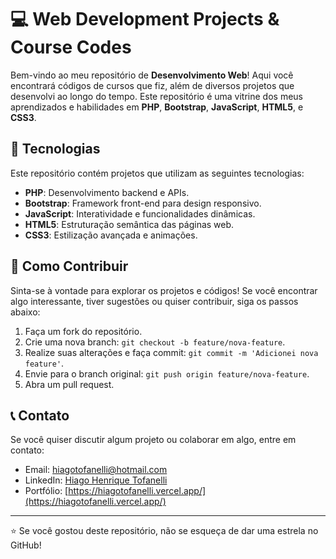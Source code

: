 # 💻 Web Development Projects & Course Codes

Bem-vindo ao meu repositório de **Desenvolvimento Web**! Aqui você encontrará códigos de cursos que fiz, além de diversos projetos que desenvolvi ao longo do tempo. Este repositório é uma vitrine dos meus aprendizados e habilidades em **PHP**, **Bootstrap**, **JavaScript**, **HTML5**, e **CSS3**.

## 🚀 Tecnologias

Este repositório contém projetos que utilizam as seguintes tecnologias:

- **PHP**: Desenvolvimento backend e APIs.
- **Bootstrap**: Framework front-end para design responsivo.
- **JavaScript**: Interatividade e funcionalidades dinâmicas.
- **HTML5**: Estruturação semântica das páginas web.
- **CSS3**: Estilização avançada e animações.

## 🌟 Como Contribuir

Sinta-se à vontade para explorar os projetos e códigos! Se você encontrar algo interessante, tiver sugestões ou quiser contribuir, siga os passos abaixo:

1. Faça um fork do repositório.
2. Crie uma nova branch: `git checkout -b feature/nova-feature`.
3. Realize suas alterações e faça commit: `git commit -m 'Adicionei nova feature'`.
4. Envie para o branch original: `git push origin feature/nova-feature`.
5. Abra um pull request.

## 📞 Contato

Se você quiser discutir algum projeto ou colaborar em algo, entre em contato:

- Email: [hiagotofanelli@hotmail.com](mailto:hiagotofanelli@hotmail.com)
- LinkedIn: [Hiago Henrique Tofanelli]([https://www.linkedin.com/in/seu-perfil/](https://www.linkedin.com/in/hiago-henrique-tofanelli-876ba121b/))
- Portfólio: [https://hiagotofanelli.vercel.app/](https://hiagotofanelli.vercel.app/)

---

⭐ Se você gostou deste repositório, não se esqueça de dar uma estrela no GitHub!
